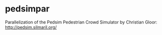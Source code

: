 # pedsimpar
Parallelization of the Pedsim Pedestrian Crowd Simulator by Christian Gloor: http://pedsim.silmaril.org/
